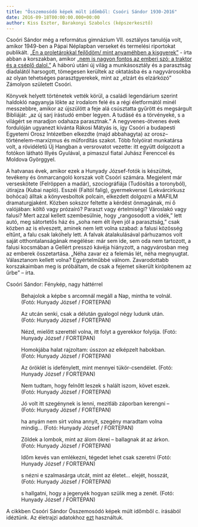 ```yaml
---
title: "Összemosódó képek múlt időmből: Csoóri Sándor 1930-2016"
date: 2016-09-18T00:00:00.000+00:00
author: Kiss Eszter, Barakonyi Szabolcs (képszerkesztő)
---
```


Csoóri Sándor még a református gimnázium VII. osztályos tanulója volt, amikor 1949-ben a Pápai Néplapban verseket és termelési riportokat publikált. [„Én a proletárokkal fejlődöm/ mint anyaméhben a kisgyerek”](http://library.hungaricana.hu/hu/view/PapaiNeplap_1949/?pg=73&layout=s&query=SZO%3D(cso%C3%B3ri)) - írta abban a korszakban, amikor [„nem is nagyon fontos az emberi szó: a traktor és a cséplő dalol.”](http://library.hungaricana.hu/hu/view/PapaiNeplap_1949/?pg=116&layout=s) A háború utáni új világ a munkásosztály és a parasztság diadalától harsogott, tömegesen kerültek az oktatásba és a nagyvárosokba az olyan tehetséges parasztgyerekek, mint az „elzárt és elzárkózó” Zámolyon született Csoóri.

Könyvek helyett történetek vették körül, a családi legendárium szerint haldokló nagyanyja lökte az irodalom felé és a régi életformától minél messzebbre, amikor az újszülött a feje alá csúsztatta gyűrött és megsárgult Bibliáját: „az új sarj írástudó ember legyen. A tudásé és a törvényeké, s a világért se maradjon odahaza parasztnak.” A negyvenes-ötvenes évek fordulóján ugyanezt kívánta Rákosi Mátyás is, így Csoóri a budapesti Egyetemi Orosz Intézetben elkezdte (majd abbahagyta) az orosz–történelem–marxizmus és műfordítás szakot. Több folyóirat munkatársa volt, a rövidéletű Új Hangban a versrovatot vezette: itt együtt dolgozott a fotókon látható Illyés Gyulával, a pimaszul fiatal Juhász Ferenccel és Moldova Györggyel.

A hatvanas évek, amikor ezek a Hunyady József-fotók is készültek, tevékeny és önmarcangoló korszak volt Csoóri számára. Megjelent már verseskötete (Felröppen a madár), szociográfiája (Tudósítás a toronyból), útirajza (Kubai napló). Esszéi (Faltól falig), gyermekversei (Lekvárcirkusz bohócai) álltak a könyvesboltok polcain, elkezdett dolgozni a MAFILM dramaturgjaként. Közben sokszor feltette a kérdést önmagának, mi ő valójában: költő vagy prózaíró? Paraszt vagy értelmiségi? Városlakó vagy falusi? Mert azzal kellett szembesülnie, hogy „rangosodott a vidék,” lett autó, meg sátortetős ház és „soha nem élt ilyen jól a parasztság,” csak közben az is elveszett, aminek nem lett volna szabad: a falusi közösség eltűnt, a falu csak lakóhely lett. A falvak átalakulásával párhuzamos volt saját otthontalanságának megélése: már sem ide, sem oda nem tartozott, a falusi kocsmában a Gellért presszó kávéja hiányzott, a nagyvárosban meg az emberek összetartása. „Néha zavar ez a felemás lét, néha megnyugtat. Választanom kellett volna? Egyértelműbbé válnom. Zavarodottabb korszakaimban meg is próbáltam, de csak a fejemet sikerült kiröpítenem az űrbe” – írta.

Csoóri Sándor: Fénykép, nagy háttérrel

<figure>
<img src="/images/12691842_32097fada4f4889510d66ffb2198c1e7_wm.jpg" alt="" />
<figcaption>Behajolok a képbe s arcomnál megáll a Nap, mintha te volnál. (Fotó: Hunyady József / FORTEPAN)</figcaption>
</figure>

<figure>
<img src="/images/12691860_48ad8722921dd5bf4675e09760b2f1b1_wm.jpg" alt="" />
<figcaption>Az utcán senki, csak a délután gyalogol négy ludunk után. (Fotó: Hunyady József / FORTEPAN)</figcaption>
</figure>

<figure>
<img src="/images/12691862_25a818394f569dd1bfb7e3643359a4dd_wm.jpg" alt="" />
<figcaption>Nézd, mielőtt szerettél volna, itt folyt a gyerekkor folyója. (Fotó: Hunyady József / FORTEPAN)</figcaption>
</figure>

<figure>
<img src="/images/12691858_0e1e9dfdebb9e8f7f1b381e69c0b3ef6_wm.jpg" alt="" />
<figcaption>Homokjába halat rajzoltam: ússzon az elképzelt habokban. (Fotó: Hunyady József / FORTEPAN)</figcaption>
</figure>

<figure>
<img src="/images/12691856_d2bd7530d6db54d9f60a8fa0d517c593_wm.jpg" alt="" />
<figcaption>Az öröklét is idefénylett, mint mennyei tükör-csendélet. (Fotó: Hunyady József / FORTEPAN)</figcaption>
</figure>

<figure>
<img src="/images/12691854_67d072998ea5fdb6664f48828c003e69_wm.jpg" alt="" />
<figcaption>Nem tudtam, hogy felnőtt leszek s halált iszom, követ eszek. (Fotó: Hunyady József / FORTEPAN)</figcaption>
</figure>

<figure>
<img src="/images/12691850_68707a2c381619f92e4c959cb627a646_wm.jpg" alt="" />
<figcaption>Jó volt itt szegénynek is lenni, mezitláb záporban kerengni – (Fotó: Hunyady József / FORTEPAN)</figcaption>
</figure>

<figure>
<img src="/images/12691848_47ece28729e671c91d109cc41bf63ed7_wm.jpg" alt="" />
<figcaption>ha anyám nem sírt volna annyit, szegény maradtam volna mindig… (Fotó: Hunyady József / FORTEPAN)</figcaption>
</figure>

<figure>
<img src="/images/12691846_cd50d65fc239757e0d4d5d6e93a3d096_wm.jpg" alt="" />
<figcaption>Zöldek a lombok, mint az álom ökrei – ballagnak át az árkon. (Fotó: Hunyady József / FORTEPAN)</figcaption>
</figure>

<figure>
<img src="/images/12691844_1ab6e72a88064a2599c963cd166b8e09_wm.jpg" alt="" />
<figcaption>Időm kevés van emlékezni, tégedet lehet csak szeretni (Fotó: Hunyady József / FORTEPAN)</figcaption>
</figure>

<figure>
<img src="/images/12691852_d9b3efc206cd81ddcf7db1a9e3d2192c_wm.jpg" alt="" />
<figcaption>s nézni e szalmasárga utcát, mint az életet… elejét, hosszát, (Fotó: Hunyady József / FORTEPAN)</figcaption>
</figure>

<figure>
<img src="/images/12691840_0543051b831c537d9f9f39f2b3fb74b4_wm.jpg" alt="" />
<figcaption>s hallgatni, hogy a jegenyék hogyan szülik meg a zenét. (Fotó: Hunyady József / FORTEPAN)</figcaption>
</figure>

A cikkben Csoóri Sándor Összemosódó képek múlt időmből c. írásából idéztünk. Az életrajzi adatokhoz [ezt](https://pim.hu/hu/dia/dia-tagjai/csoori-sandor#eletrajz) használtuk.
